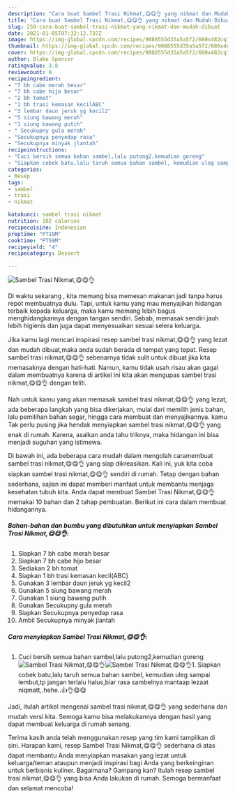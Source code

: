 ```yaml
---
description: "Cara buat Sambel Trasi Nikmat,😋😋👌 yang nikmat dan Mudah Dibuat"
title: "Cara buat Sambel Trasi Nikmat,😋😋👌 yang nikmat dan Mudah Dibuat"
slug: 259-cara-buat-sambel-trasi-nikmat-yang-nikmat-dan-mudah-dibuat
date: 2021-01-05T07:32:12.737Z
image: https://img-global.cpcdn.com/recipes/9088555d35a5a5f2/680x482cq70/sambel-trasi-nikmat😋😋👌-foto-resep-utama.jpg
thumbnail: https://img-global.cpcdn.com/recipes/9088555d35a5a5f2/680x482cq70/sambel-trasi-nikmat😋😋👌-foto-resep-utama.jpg
cover: https://img-global.cpcdn.com/recipes/9088555d35a5a5f2/680x482cq70/sambel-trasi-nikmat😋😋👌-foto-resep-utama.jpg
author: Blake Spencer
ratingvalue: 3.8
reviewcount: 8
recipeingredient:
- "7 bh cabe merah besar"
- "7 bh cabe hijo besar"
- "2 bh tomat"
- "1 bh trasi kemasan kecilABC"
- "3 lembar daun jeruk yg kecil2"
- "5 siung bawang merah"
- "1 siung bawang putih"
- " Secukupny gula merah"
- "Secukupnya penyedap rasa"
- "Secukupnya minyak jlantah"
recipeinstructions:
- "Cuci bersih semua bahan sambel,lalu putong2,kemudian goreng"
- "Siapkan cobek batu,lalu taruh semua bahan sambel, kemudian uleg sampai lembut,tp jangan terlalu halus,biar rasa sambelnya mantaap lezaat niqmatt,.hehe..👍👌😋😋"
categories:
- Resep
tags:
- sambel
- trasi
- nikmat

katakunci: sambel trasi nikmat 
nutrition: 102 calories
recipecuisine: Indonesian
preptime: "PT19M"
cooktime: "PT59M"
recipeyield: "4"
recipecategory: Dessert

---
```



![Sambel Trasi Nikmat,😋😋👌](https://img-global.cpcdn.com/recipes/9088555d35a5a5f2/680x482cq70/sambel-trasi-nikmat😋😋👌-foto-resep-utama.jpg)

Di waktu  sekarang , kita memang bisa memesan makanan jadi tanpa harus repot membuatnya dulu. Tapi, untuk kamu yang mau menyajikan hidangan terbaik kepada keluarga, maka kamu memang lebih bagus menghidangkannya dengan tangan sendiri. Sebab, memasak sendiri jauh lebih higienis dan juga dapat menyesuaikan sesuai selera keluarga.

Jika kamu lagi mencari inspirasi resep sambel trasi nikmat,😋😋👌 yang lezat dan mudah dibuat,maka anda sudah berada di tempat yang tepat. Resep sambel trasi nikmat,😋😋👌  sebenarnya tidak sulit untuk dibuat jika kita memasaknya dengan hati-hati. Namun, kamu tidak usah risau akan gagal dalam membuatnya 
karena di artikel ini kita akan mengupas sambel trasi nikmat,😋😋👌 dengan teliti.  



Nah untuk kamu yang akan memasak sambel trasi nikmat,😋😋👌 yang lezat, ada beberapa langkah yang bisa dikerjakan, mulai dari memilih jenis bahan, lalu pemilihan bahan segar, hingga cara membuat dan menyajikannya. kamu Tak perlu pusing jika hendak menyiapkan sambel trasi nikmat,😋😋👌 yang enak di rumah. Karena, asalkan anda  tahu triknya, maka hidangan ini bisa menjadi suguhan yang istimewa.

Di bawah ini, ada beberapa cara mudah dalam mengolah caramembuat sambel trasi nikmat,😋😋👌 yang siap dikreasikan. Kali ini, yuk kita coba siapkan sambel trasi nikmat,😋😋👌 sendiri di rumah. Tetap dengan bahan sederhana, sajian ini dapat memberi manfaat untuk membantu menjaga kesehatan tubuh kita. Anda dapat membuat Sambel Trasi Nikmat,😋😋👌 memakai 10 bahan dan 2 tahap pembuatan. Berikut ini cara dalam membuat hidangannya.

<!--inarticleads1-->

##### Bahan-bahan dan bumbu yang dibutuhkan untuk menyiapkan Sambel Trasi Nikmat,😋😋👌:

1. Siapkan 7 bh cabe merah besar
1. Siapkan 7 bh cabe hijo besar
1. Sediakan 2 bh tomat
1. Siapkan 1 bh trasi kemasan kecil(ABC)
1. Gunakan 3 lembar daun jeruk yg kecil2
1. Gunakan 5 siung bawang merah
1. Gunakan 1 siung bawang putih
1. Gunakan  Secukupny gula merah
1. Siapkan Secukupnya penyedap rasa
1. Ambil Secukupnya minyak jlantah




<!--inarticleads2-->

##### Cara menyiapkan Sambel Trasi Nikmat,😋😋👌:

1. Cuci bersih semua bahan sambel,lalu putong2,kemudian goreng
<img src="https://img-global.cpcdn.com/steps/81956539385ca3a2/160x128cq70/sambel-trasi-nikmat😋😋👌-langkah-memasak-1-foto.jpg" alt="Sambel Trasi Nikmat,😋😋👌"><img src="https://img-global.cpcdn.com/steps/1ed78b549fc993d3/160x128cq70/sambel-trasi-nikmat😋😋👌-langkah-memasak-1-foto.jpg" alt="Sambel Trasi Nikmat,😋😋👌">1. Siapkan cobek batu,lalu taruh semua bahan sambel, kemudian uleg sampai lembut,tp jangan terlalu halus,biar rasa sambelnya mantaap lezaat niqmatt,.hehe..👍👌😋😋




Jadi, itulah artikel mengenai  sambel trasi nikmat,😋😋👌  yang sederhana dan mudah versi kita. Semoga kamu bisa melakukannya dengan hasil yang dapat membuat keluarga di rumah senang. 

Terima kasih anda telah menggunakan resep yang tim kami tampilkan di sini. Harapan kami, resep  Sambel Trasi Nikmat,😋😋👌 sederhana di atas dapat membantu Anda menyiapkan masakan yang lezat untuk keluarga/teman ataupun menjadi inspirasi bagi Anda yang berkeinginan untuk berbisnis kuliner. Bagaimana? Gampang kan? Itulah resep sambel trasi nikmat,😋😋👌 yang bisa Anda lakukan di rumah. Semoga bermanfaat dan selamat mencoba!

